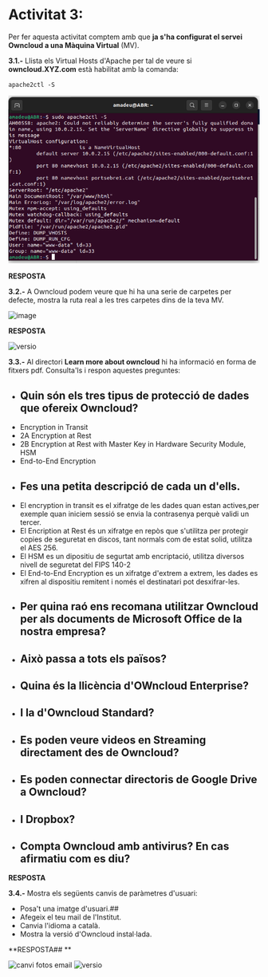 
# Activitat 3:

Per fer aquesta activitat comptem amb que **ja s'ha configurat el servei Owncloud a una Màquina Virtual** (MV).

**3.1.-** Llista els Virtual Hosts d'Apache per tal de veure si **owncloud.XYZ.com** està habilitat amb la comanda:

```
apache2ctl -S
``` 

![image](https://github.com/Amamadeu10/MP08UF2/blob/main/Captura%20de%20pantalla%202022-10-13%20152532.png)

**RESPOSTA**

**3.2.-** A Owncloud podem veure que hi ha una serie de carpetes per defecte, mostra la ruta real a les tres carpetes dins de la teva MV.

![image](https://user-images.githubusercontent.com/110727546/194824543-c49bf482-ac93-432f-884c-d89487e587f3.png)


**RESPOSTA**

<img width="301" alt="versio" src="https://user-images.githubusercontent.com/100061627/195625112-c77434ea-d810-4461-ac51-4297777c1b13.png">


**3.3.-** Al directori **Learn more about owncloud** hi ha informació en forma de fitxers pdf. Consulta'ls i respon aquestes preguntes:

- ## Quin són els tres tipus de protecció de dades que ofereix Owncloud?
- Encryption in Transit
- 2A Encryption at Rest
- 2B Encryption at Rest with Master Key in Hardware Security Module, HSM
- End-to-End Encryption
- ## Fes una petita descripció de cada un d'ells.
- El encryption in transit es el xifratge de les dades quan estan actives,per exemple quan iniciem sessió se envia la contrasenya perquè validi un tercer.
- El Encription at Rest és un xifratge en repòs que s'utilitza per protegir copies de seguretat en discos, tant normals com de estat solid, utilitza el AES 256.
- El HSM es un dipositiu de segurtat amb encriptació, utilitza diversos nivell de seguretat del FIPS 140-2
- El End-to-End Encryption es un xifratge d'extrem a extrem, les dades es xifren al dispositiu remitent i només el destinatari pot desxifrar-les.
- ## Per quina raó ens recomana utilitzar Owncloud per als documents de Microsoft Office de la nostra empresa?  
- ## Això passa a tots els països?
- ## Quina és la llicència d'OWncloud Enterprise?
- ## I la d'Owncloud Standard?
- ## Es poden veure videos en Streaming directament des de Owncloud?
- ## Es poden connectar directoris de Google Drive a Owncloud?
- ## I Dropbox?
- ## Compta Owncloud amb antivirus? En cas afirmatiu com es diu? 

**RESPOSTA**

**3.4.-** Mostra els següents canvis de paràmetres d'usuari:

- Posa't una imatge d'usuari.## 
- Afegeix el teu mail de l'Institut.
- Canvia l'idioma a català.
- Mostra la versió d'Owncloud instal·lada.

 **RESPOSTA## **
 
<img width="381" alt="canvi fotos email" src="https://user-images.githubusercontent.com/100061627/195624932-4210c645-6a7d-434f-b78e-2e44df998658.png">
 
<img width="301" alt="versio" src="https://user-images.githubusercontent.com/100061627/195624994-496de9ab-31ba-4b9c-a997-0311ff6e10d1.p## ng## ">




